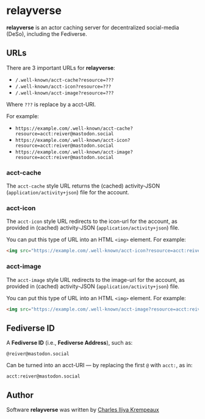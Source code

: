 # relayverse

**relayverse** is an actor caching server for decentralized social-media (DeSo), including the Fediverse.

## URLs

There are 3 important URLs for **relayverse**:

* `/.well-known/acct-cache?resource=???`
* `/.well-known/acct-icon?resource=???`
* `/.well-known/acct-image?resource=???`

Where `???` is replace by a acct-URI.

For example:

* `https://example.com/.well-known/acct-cache?resource=acct:reiver@mastodon.social`
* `https://example.com/.well-known/acct-icon?resource=acct:reiver@mastodon.social`
* `https://example.com/.well-known/acct-image?resource=acct:reiver@mastodon.social`

### acct-cache

The `acct-cache` style URL returns the (cached) activity-JSON (`application/activity+json`) file for the account.

### acct-icon

The `acct-icon` style URL redirects to the icon-url for the account, as provided in (cached) activity-JSON (`application/activity+json`) file.

You can put this type of URL into an HTML `<img>` element.
For example:

```html
<img src="https://example.com/.well-known/acct-icon?resource=acct:reiver@mastodon.social" />
```

### acct-image

The `acct-image` style URL redirects to the image-url for the account, as provided in (cached) activity-JSON (`application/activity+json`) file.

You can put this type of URL into an HTML `<img>` element.
For example:

```html
<img src="https://example.com/.well-known/acct-image?resource=acct:reiver@mastodon.social" />
```

## Fediverse ID

A **Fediverse ID** (i.e., **Fediverse Address**), such as:

`@reiver@mastodon.social`

Can be turned into an acct-URI — by replacing the first `@` with `acct:`, as in:

`acct:reiver@mastodon.social`

## Author

Software **relayverse** was written by [Charles Iliya Krempeaux](http://reiver.link)
